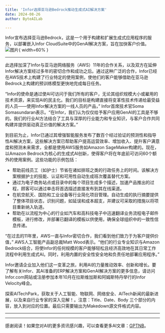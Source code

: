 ```yaml
---
title: 'Infor选择亚马逊Bedrock推动生成式AI解决方案'
date: 2024-08-26
author: ByteAILab

---
```


Infor宣布选择亚马逊Bedrock，这是一个用于构建和扩展生成式应用程序的服务，以部署嵌入Infor CloudSuite中的GenAI解决方案，旨在加快客户价值。![图片](https://ai-techpark.com/wp-content/uploads/2024/08/Infor-S-960x540.jpg){ width=60% }

---
此选择加深了Infor与亚马逊网络服务（AWS）11年的合作关系，以及双方在延伸Infor解决方案经过多年的密切合作和成功之后。通过这种广泛的合作，Infor已经在AWS技术上构建了行业特定的使用案例，使他们的客户能够借助在亚马逊Bedrock上构建的预训练模型更快地完成每日任务。

“Infor的使命是通过使AI可访问于我们所有的客户，无论其组织规模大小或雇用的技术资源，来实现AI的民主化。我们的目标是构建直接将变革性技术传递给最受益的人员——使用Infor解决方案的一线人员的产品，” Infor首席技术官Soma Somasundaran表示。“在Infor，我们认为仅仅给予客户应用GenAI的工具是不够的。我们的行业AI方法结合了工具与深厚的行业能力和专业知识，与客户合作共同构建并提供驱动真正价值的解决方案。”

到目前为止，Infor已通过其增强智能服务发布了数百个经过验证的预测性和指导性AI解决方案，这些解决方案已帮助客户提高运营效率、增加收入、提升客户满意度和预测未来需求，全都是使用AWS服务如Amazon SageMaker构建的。现在，以Amazon Bedrock为核心的生成式AI创新，使得客户将在年底前可访问60个额外的使用案例。这些功能的示例包括：

- 帮助前线员工（如护士）节省在诸如排班之类的行政任务上的时间。该解决方案根据护士的技能、认证和可用性自动生成班次覆盖替代方案。
- 通过为电子商务站点或目录中的每个项目生成多个描述，加速产品推出的过程，顾客可以通过单击将首选描述直接发布到其在线渠道。
- 在航空航天、国防和工业设备等行业简化项目管理。自动生成的执行摘要提供了整体项目状态，识别问题，如延误和成本超支，并建议可采取的措施以将项目重新纳入轨道。
- 帮助在以流程为中心的行业如汽车和高科技电子中迅速翻译业务流程电子邮件模板，进行修改，并部署已翻译的模板以供使用，确保全球组织中的一致性信息传递。

“在过去的11年里，AWS一直与Infor密切合作，我们看到他们致力于为客户提供价值，” AWS人工智能产品副总裁Matt Wood表示。“他们的行业专业知识与Amazon Bedrock结合，将使Infor的任何规模的客户能够轻松且经济高效地在其日常工作流程中利用生成式AI。同时，利用内置的安全性安全地和负责任地部署应用程序。”

Infor邀请企业加入他们这一变革之旅，利用AI的力量推动效率、创新和增长。要了解有关Infor、其AI准备的ERP解决方案和GenAI解决方案的更多信息，请访问Infor.com网站或注册参加本年10月在拉斯维加斯和阿姆斯特丹举行的Infor Velocity峰会。

探索AITechPark，获取关于人工智能、物联网、网络安全、AITech新闻的最新进展，以及来自行业专家的深入见解！。注意：Title、Date、Body 三个部分的内容，放入到对应的位置。最后只需要输出为Makedown源文件格式内容。

---
---
感谢阅读！如果您对AI的更多资讯感兴趣，可以查看更多AI文章：[GPTNB](https://gptnb.com)。